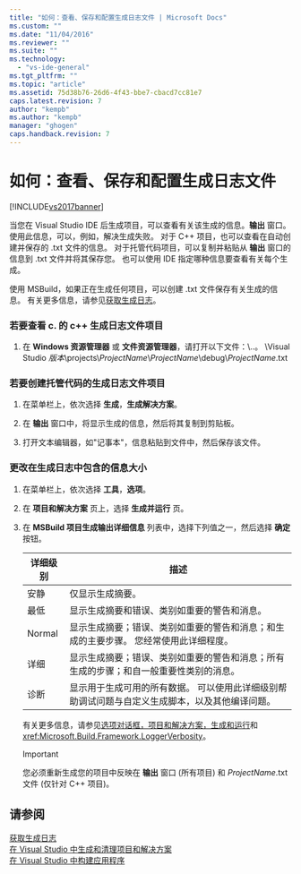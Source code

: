 ```yaml
---
title: "如何：查看、保存和配置生成日志文件 | Microsoft Docs"
ms.custom: ""
ms.date: "11/04/2016"
ms.reviewer: ""
ms.suite: ""
ms.technology: 
  - "vs-ide-general"
ms.tgt_pltfrm: ""
ms.topic: "article"
ms.assetid: 75d38b76-26d6-4f43-bbe7-cbacd7cc81e7
caps.latest.revision: 7
author: "kempb"
ms.author: "kempb"
manager: "ghogen"
caps.handback.revision: 7
---
```

# 如何：查看、保存和配置生成日志文件
[!INCLUDE[vs2017banner](../code-quality/includes/vs2017banner.md)]

当您在 Visual Studio IDE 后生成项目，可以查看有关该生成的信息。**输出** 窗口。  使用此信息，可以，例如，解决生成失败。  对于 C\+\+ 项目，也可以查看在自动创建并保存的 .txt 文件的信息。  对于托管代码项目，可以复制并粘贴从 **输出** 窗口的信息到 .txt 文件并将其保存您。  也可以使用 IDE 指定哪种信息要查看有关每个生成。  
  
 使用 MSBuild，如果正在生成任何项目，可以创建 .txt 文件保存有关生成的信息。  有关更多信息，请参见[获取生成日志](../msbuild/obtaining-build-logs-with-msbuild.md)。  
  
### 若要查看 c. 的 c\+\+ 生成日志文件项目  
  
1.  在 **Windows 资源管理器** 或 **文件资源管理器**，请打开以下文件：\\..。  \\Visual Studio *版本*\\projects\\*ProjectName*\\*ProjectName*\\debug\\*ProjectName*.txt  
  
### 若要创建托管代码的生成日志文件项目  
  
1.  在菜单栏上，依次选择 **生成**，**生成解决方案**。  
  
2.  在 **输出** 窗口中，将显示生成的信息，然后将其复制到剪贴板。  
  
3.  打开文本编辑器，如"记事本"，信息粘贴到文件中，然后保存该文件。  
  
### 更改在生成日志中包含的信息大小  
  
1.  在菜单栏上，依次选择 **工具**，**选项**。  
  
2.  在 **项目和解决方案** 页上，选择 **生成并运行** 页。  
  
3.  在 **MSBuild 项目生成输出详细信息** 列表中，选择下列值之一，然后选择 **确定** 按钮。  
  
    |详细级别|描述|  
    |----------|--------|  
    |安静|仅显示生成摘要。|  
    |最低|显示生成摘要和错误、类别如重要的警告和消息。|  
    |Normal|显示生成摘要；错误、类别如重要的警告和消息；和生成的主要步骤。  您经常使用此详细程度。|  
    |详细|显示生成摘要；错误、类别如重要的警告和消息；所有生成的步骤；和自一般重要性类别的消息。|  
    |诊断|显示用于生成可用的所有数据。  可以使用此详细级别帮助调试问题与自定义生成脚本，以及其他编译问题。|  
  
     有关更多信息，请参见[选项对话框，项目和解决方案，生成和运行](../ide/reference/options-dialog-box-projects-and-solutions-build-and-run.md)和<xref:Microsoft.Build.Framework.LoggerVerbosity>。  
  
    > [!IMPORTANT]
    >  您必须重新生成您的项目中反映在 **输出** 窗口 \(所有项目\) 和 *ProjectName*.txt 文件 \(仅针对 C\+\+ 项目\)。  
  
## 请参阅  
 [获取生成日志](../msbuild/obtaining-build-logs-with-msbuild.md)   
 [在 Visual Studio 中生成和清理项目和解决方案](../ide/building-and-cleaning-projects-and-solutions-in-visual-studio.md)   
 [在 Visual Studio 中构建应用程序](../ide/compiling-and-building-in-visual-studio.md)